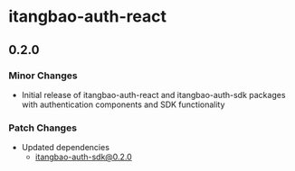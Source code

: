 # itangbao-auth-react

## 0.2.0

### Minor Changes

- Initial release of itangbao-auth-react and itangbao-auth-sdk packages with authentication components and SDK functionality

### Patch Changes

- Updated dependencies
  - itangbao-auth-sdk@0.2.0
